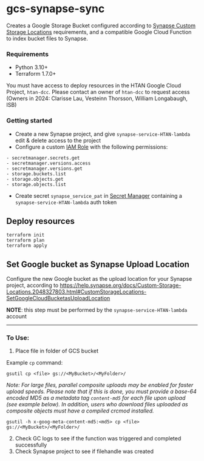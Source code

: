 # gcs-synapse-sync

Creates a Google Storage Bucket configured according to [Synapse Custom Storage Locations](https://help.synapse.org/docs/Custom-Storage-Locations.2048327803.html#CustomStorageLocations-SettingupanExternalGoogleCloudStorageBucket) requirements, and a compatible Google Cloud Function to index bucket files to Synapse. 

### Requirements
- Python 3.10+
- Terraform 1.7.0+

You must have access to deploy resources in the HTAN Google Cloud Project, `htan-dcc`. Please contact an owner of `htan-dcc` to request access (Owners in 2024: Clarisse Lau, Vesteinn Thorsson, William Longabaugh, ISB)

### Getting started
- Create a new Synapse project, and give `synapse-service-HTAN-lambda` edit & delete access to the project
- Configure a custom [IAM Role](https://cloud.google.com/iam/docs/roles-overview#custom) with the following permissions:

```
- secretmanager.secrets.get
- secretmanager.versions.access
- secretmanager.versions.get
- storage.buckets.list
- storage.objects.get
- storage.objects.list
```
- Create secret `synapse_service_pat` in [Secret Manager](https://cloud.google.com/secret-manager/docs) containing a `synapse-service-HTAN-lambda` auth token

## Deploy resources

```
terraform init
terraform plan
terraform apply
```

## Set Google bucket as Synapse Upload Location
Configure the new Google bucket as the upload location for your Synapse project, according to https://help.synapse.org/docs/Custom-Storage-Locations.2048327803.html#CustomStorageLocations-SetGoogleCloudBucketasUploadLocation 

**NOTE**: this step must be performed by the `synapse-service-HTAN-lambda` account

---
### To Use:
1. Place file in folder of GCS bucket

Example `cp` command:
```
gsutil cp <file> gs://<MyBucket>/<MyFolder>/
```
*Note: For large files, parallel composite uploads may be enabled for faster upload speeds. Please note that if this is done, you must provide a base-64 encoded MD5 as a metadata tag `content-md5` for each file upon upload (see example below). In addition, users who download files uploaded as composite objects must have a compiled crcmod installed.*

```
gsutil -h x-goog-meta-content-md5:<md5> cp <file> gs://<MyBucket>/<MyFolder>/
```
2. Check GC logs to see if the function was triggered and completed successfully
3. Check Synapse project to see if filehandle was created


